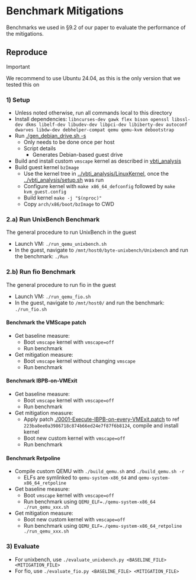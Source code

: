 # Benchmark Mitigations

Benchmarks we used in §9.2 of our paper to evaluate the performance of the mitigations.

## Reproduce

> [!IMPORTANT]
> We recommend to use Ubuntu 24.04, as this is the only version that we tested this on

### 1) Setup
- Unless noted otherwise, run all commands local to this directory
- Install dependencies: `libncurses-dev gawk flex bison openssl libssl-dev dkms libelf-dev libudev-dev libpci-dev libiberty-dev autoconf dwarves libdw-dev debhelper-compat qemu qemu-kvm debootstrap`
- Run [./gen_debian_drive.sh -s]()
    - Only needs to be done once per host
    - Script details
        - Generates Debian-based guest drive
- Build and install custom `vmscape` kernel as described in [vbti_analysis](../vbti_analysis)
- Build guest kernel `bzImage`
    - Use the kernel tree in [../vbti_analysis/LinuxKernel](), once the [../vbti_analysis/setup.sh]() was run
    - Configure kernel with `make x86_64_defconfig` followed by `make kvm_guest.config`
    - Build kernel `make -j "$(nproc)"`
    - Copy `arch/x86/boot/bzImage` to CWD

### 2.a) Run UnixBench Benchmark
The general procedure to run UnixBench in the guest
- Launch VM: `./run_qemu_unixbench.sh`
- In the guest, navigate to `/mnt/host0/byte-unixbench/Unixbench` and run the benchmark: `./Run`

### 2.b) Run fio Benchmark
The general procedure to run fio in the guest
- Launch VM: `./run_qemu_fio.sh`
- In the guest, navigate to `/mnt/host0/` and run the benchmark: `./run_fio.sh`

#### Benchmark the VMScape patch
- Get baseline measure:
    - Boot `vmscape` kernel with `vmscape=off`
    - Run benchmark
- Get mitigation measure:
    - Boot `vmscape` kernel without changing `vmscape`
    - Run benchmark

#### Benchmark IBPB-on-VMExit
- Get baseline measure:
    - Boot `vmscape` kernel with `vmscape=off`
    - Run benchmark
- Get mitigation measure:
    - Apply patch [./0001-Execute-IBPB-on-every-VMExit.patch]() to ref `223ba8ee0a3986718c874b66ed24e7f87f6b8124`, compile and install kernel
    - Boot new custom kernel with `vmscape=off`
    - Run benchmark

#### Benchmark Retpoline
- Compile custom QEMU with `./build_qemu.sh` and `./build_qemu.sh -r`
    - ELFs are symlinked to `qemu-system-x86_64` and `qemu-system-x86_64_retpoline`
- Get baseline measure:
    - Boot `vmscape` kernel with `vmscape=off`
    - Run benchmark using `QEMU_ELF=./qemu-system-x86_64 ./run_qemu_xxx.sh`
- Get mitigation measure:
    - Boot new custom kernel with `vmscape=off`
    - Run benchmark using `QEMU_ELF=./qemu-system-x86_64_retpoline ./run_qemu_xxx.sh`

### 3) Evaluate
- For unixbench, use `./evaluate_unixbench.py <BASELINE_FILE> <MITIGATION_FILE>`
- For fio, use `./evaluate_fio.py <BASELINE_FILE> <MITIGATION_FILE>`
